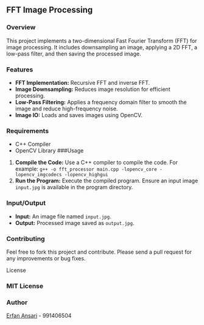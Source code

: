 ## FFT Image Processing
### Overview
This project implements a two-dimensional Fast Fourier Transform (FFT) for image processing. It includes downsampling an image, applying a 2D FFT, a low-pass filter, and then saving the processed image.

### Features
- **FFT Implementation:** Recursive FFT and inverse FFT.
- **Image Downsampling:** Reduces image resolution for efficient processing.
- **Low-Pass Filtering:** Applies a frequency domain filter to smooth the image and reduce high-frequency noise.
- **Image IO:** Loads and saves images using OpenCV.
### Requirements
- C++ Compiler
- OpenCV Library
###Usage
1. **Compile the Code:** Use a C++ compiler to compile the code. For example: `g++ -o fft_processor main.cpp -lopencv_core -lopencv_imgcodecs -lopencv_highgui`
2. **Run the Program:** Execute the compiled program. Ensure an input image `input.jpg` is available in the program directory.
### Input/Output
- **Input:** An image file named `input.jpg`.
- **Output:** Processed image saved as `output.jpg`.

### Contributing
Feel free to fork this project and contribute. Please send a pull request for any improvements or bug fixes.

License
### MIT License
### Author
[Erfan Ansari](https://github.com/erfanansari) - 991406504


